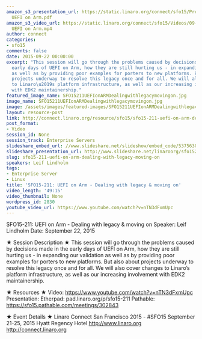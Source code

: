 ```yaml
---
amazon_s3_presentation_url: https://static.linaro.org/connect/sfo15/Presentations/09-22-Tuesday/SFO15-211-
  UEFI on Arm.pdf
amazon_s3_video_url: https://static.linaro.org/connect/sfo15/Videos/09-22-Tuesday/SFO15-211
  UEFI on Arm.mp4
author: connect
categories:
- sfo15
comments: false
date: 2015-09-22 00:00:00
excerpt: "This session will go through the problems caused by decisions made in the
  early days of UEFI on Arm, how they are still hurting us - in expanding our validation
  as well as by providing poor examples for porters to new platforms. But also about
  projects underway to resolve this legacy once and for all. We will also cover changes
  to Linaro\u2019s platform infrastructure, as well as our increasing involvement
  with EDK2 maintainership."
featured_image_name: SFO15211UEFIonARMDealingwithlegacymovingon.jpg
image_name: SFO15211UEFIonARMDealingwithlegacymovingon.jpg
image: /assets/images/featured-images/SFO15211UEFIonARMDealingwithlegacymovingon.jpg
layout: resource-post
link: http://connect.linaro.org/resource/sfo15/sfo15-211-uefi-on-arm-dealing-with-legacy-moving-on/
post_format:
- Video
session_id: None
session_track: Enterprise Servers
slideshare_embed_url: //www.slideshare.net/slideshow/embed_code/53756300
slideshare_presentation_url: http://www.slideshare.net/linaroorg/sfo15211-uefi-on-arm-dealing-with-legacy-moving-on
slug: sfo15-211-uefi-on-arm-dealing-with-legacy-moving-on
speakers: Leif Lindholm
tags:
- Enterprise Server
- Linux
title: 'SFO15-211: UEFI on Arm - Dealing with legacy & moving on'
video_length: '49:15'
video_thumbnail: None
wordpress_id: 2830
youtube_video_url: https://www.youtube.com/watch?v=nTN3dFxmUpc
---
```


SFO15-211: UEFI on Arm - Dealing with legacy & moving on
Speaker:  Leif Lindholm
Date: September 22, 2015

★ Session Description ★
This session will go through the problems caused by decisions made in the early days of UEFI on Arm, how they are still hurting us - in expanding our validation as well as by providing poor examples for porters to new platforms. But also about projects underway to resolve this legacy once and for all. We will also cover changes to Linaro’s platform infrastructure, as well as our increasing involvement with EDK2 maintainership.

★ Resources ★
Video: https://www.youtube.com/watch?v=nTN3dFxmUpc
Presentation:
Etherpad: pad.linaro.org/p/sfo15-211
Pathable: https://sfo15.pathable.com/meetings/302843

★ Event Details ★
Linaro Connect San Francisco 2015 - #SFO15
September 21-25, 2015
Hyatt Regency Hotel
http://www.linaro.org
http://connect.linaro.org
